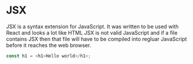 # JSX
JSX is a syntax extension for JavaScript. It was written to be used with React and looks a lot like HTML
JSX is not valid JavaScript and if a file contains JSX then that file will have to be compiled into
regluar JavaScript before it reaches the web browser.

``` JavaScript
const h1 = <h1>Hello world</h1>;
```

